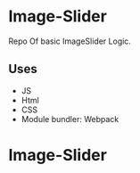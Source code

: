 # Image-Slider

Repo Of basic ImageSlider Logic.

## Uses

- JS
- Html
- CSS
- Module bundler: Webpack
# Image-Slider
